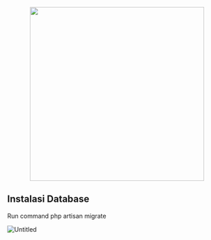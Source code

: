 <p align="center"><a href="https://laravel.com" target="_blank"><img src="https://raw.githubusercontent.com/laravel/art/master/logo-lockup/5%20SVG/2%20CMYK/1%20Full%20Color/laravel-logolockup-cmyk-red.svg" width="400"></a></p>


## Instalasi Database

Run command php artisan migrate

![Untitled](https://user-images.githubusercontent.com/61740978/133418616-d976ca24-222d-403e-a49c-27f179a8d552.png)

